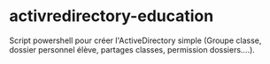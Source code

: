 # activredirectory-education
Script powershell pour créer l'ActiveDirectory simple (Groupe classe, dossier personnel élève, partages classes, permission dossiers....). 
